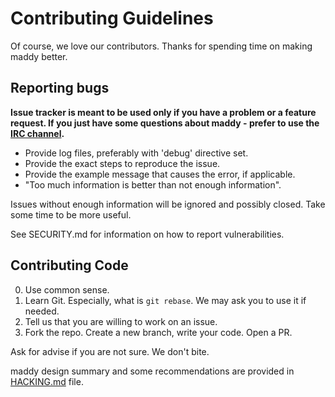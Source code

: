 # Contributing Guidelines

Of course, we love our contributors. Thanks for spending time on making maddy
better.

## Reporting bugs

**Issue tracker is meant to be used only if you have a problem or a feature
request. If you just have some questions about maddy - prefer to use the [IRC channel](https://webchat.freenode.net/?channels=%23%23maddy).**

- Provide log files, preferably with 'debug' directive set.
- Provide the exact steps to reproduce the issue.
- Provide the example message that causes the error, if applicable.
- "Too much information is better than not enough information".

Issues without enough information will be ignored and possibly closed.
Take some time to be more useful.

See SECURITY.md for information on how to report vulnerabilities.

## Contributing Code

0. Use common sense.
1. Learn Git. Especially, what is `git rebase`. We may ask you to use it if needed.
2. Tell us that you are willing to work on an issue.
3. Fork the repo. Create a new branch, write your code. Open a PR.

Ask for advise if you are not sure. We don't bite.

maddy design summary and some recommendations are provided in
[HACKING.md](../HACKING.md) file.

